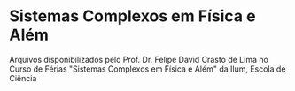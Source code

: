 # Sistemas Complexos em Física e Além
Arquivos disponibilizados pelo Prof. Dr. Felipe David Crasto de Lima no Curso de Férias "Sistemas Complexos em Física e Além" da Ilum, Escola de Ciência
